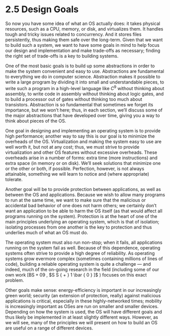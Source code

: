 # 2.5 Design Goals  

So now you have some idea of what an OS actually does: it takes physical resources, such as a CPU, memory, or disk, and virtualizes them. It handles tough and tricky issues related to concurrency. And it stores files persistently, thus making them safe over the long-term. Given that we want to build such a system, we want to have some goals in mind to help focus our design and implementation and make trade-offs as necessary; finding the right set of trade-offs is a key to building systems.  

One of the most basic goals is to build up some abstractions in order to make the system convenient and easy to use. Abstractions are fundamental to everything we do in computer science. Abstraction makes it possible to write a large program by dividing it into small and understandable pieces, to write such a program in a high-level language like $C ^ { 9 }$ without thinking about assembly, to write code in assembly without thinking about logic gates, and to build a processor out of gates without thinking too much about transistors. Abstraction is so fundamental that sometimes we forget its importance, but we won’t here; thus, in each section, we’ll discuss some of the major abstractions that have developed over time, giving you a way to think about pieces of the OS.  

One goal in designing and implementing an operating system is to provide high performance; another way to say this is our goal is to minimize the overheads of the OS. Virtualization and making the system easy to use are well worth it, but not at any cost; thus, we must strive to provide virtualization and other OS features without excessive overheads. These overheads arise in a number of forms: extra time (more instructions) and extra space (in memory or on disk). We’ll seek solutions that minimize one or the other or both, if possible. Perfection, however, is not always attainable, something we will learn to notice and (where appropriate) tolerate.  

Another goal will be to provide protection between applications, as well as between the OS and applications. Because we wish to allow many programs to run at the same time, we want to make sure that the malicious or accidental bad behavior of one does not harm others; we certainly don’t want an application to be able to harm the OS itself (as that would affect all programs running on the system). Protection is at the heart of one of the main principles underlying an operating system, which is that of isolation; isolating processes from one another is the key to protection and thus underlies much of what an OS must do.  

The operating system must also run non-stop; when it fails, all applications running on the system fail as well. Because of this dependence, operating systems often strive to provide a high degree of reliability. As operating systems grow evermore complex (sometimes containing millions of lines of code), building a reliable operating system is quite a challenge — and indeed, much of the on-going research in the field (including some of our own work $\scriptstyle { \left[ { \mathrm { B S } } + 0 9 \right. }$ , $S S { + } 1 \bar { 0 } ]$ ) focuses on this exact problem.  

Other goals make sense: energy-efficiency is important in our increasingly green world; security (an extension of protection, really) against malicious applications is critical, especially in these highly-networked times; mobility is increasingly important as OSes are run on smaller and smaller devices. Depending on how the system is used, the OS will have different goals and thus likely be implemented in at least slightly different ways. However, as we will see, many of the principles we will present on how to build an OS are useful on a range of different devices.  

